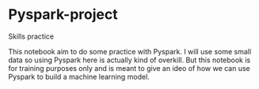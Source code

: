 # Pyspark-project
Skills practice

This notebook aim to do some practice with Pyspark. I will use some small data so using Pyspark here is actually kind of overkill.
But this notebook is for training purposes only and is meant to give an ideo of how we can use Pyspark to build a machine learning model.
